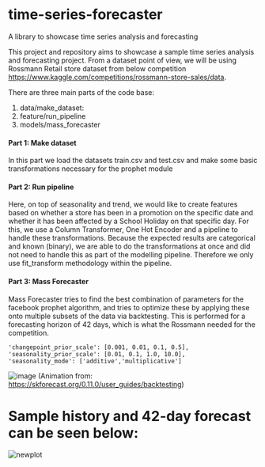 # time-series-forecaster
A library to showcase time series analysis and forecasting

This project and repository aims to showcase a sample time series analysis and forecasting project.
From a dataset point of view, we will be using Rossmann Retail store dataset from below competition https://www.kaggle.com/competitions/rossmann-store-sales/data.

There are three main parts of the code base:
1. data/make_dataset:
2. feature/run_pipeline
3. models/mass_forecaster

#### Part 1: Make dataset

In this part we load the datasets train.csv and test.csv and make some basic transformations necessary for the prophet module

#### Part 2: Run pipeline

Here, on top of seasonality and trend, we would like to create features based on whether a store has been in a promotion on the specific date
and whether it has been affected by a School Holiday on that specific day.
For this, we use a Column Transformer, One Hot Encoder and a pipeline to handle these transformations. Because the expected results are categorical and known (binary), we are able to do the transformations at once and did not need to handle this as part of the modelling pipeline. Therefore we only use fit_transform methodology within the pipeline.

#### Part 3: Mass Forecaster

Mass Forecaster tries to find the best combination of parameters for the facebook prophet algorithm, and tries to optimize these by applying these onto multiple subsets of the data via backtesting. This is performed for a forecasting horizon of 42 days, which is what the Rossmann needed for the competition.

    'changepoint_prior_scale': [0.001, 0.01, 0.1, 0.5],
    'seasonality_prior_scale': [0.01, 0.1, 1.0, 10.0],
    'seasonality_mode': ['additive','multiplicative']

![image](https://github.com/denizn/time-series-forecaster/assets/35758436/5d10f29f-f2b7-404f-8647-e1dc2ecca6f5)
(Animation from: https://skforecast.org/0.11.0/user_guides/backtesting)

# Sample history and 42-day forecast can be seen below:
![newplot](https://github.com/denizn/time-series-forecaster/assets/35758436/8d4b592a-a12e-473a-8fd4-2146b0a555bb)
